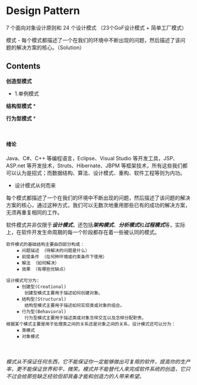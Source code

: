 # Design Pattern
7 个面向对象设计原则和 24 个设计模式 （23个GoF设计模式 + 简单工厂模式）

模式 - 每个模式都描述了一个在我们的环境中不断出现的问题，然后描述了该问题的解决方案的核心。（Solution）

## Contents

**创造型模式**
* 1.单例模式

**结构型模式**
* 

**行为型模式**
*


<br>

#### **绪论**
Java、C#、C++ 等编程语言，Eclipse、Visual Studio 等开发工具，JSP、ASP.net 等开发技术，Struts、Hibernate、JBPM 等框架技术，所有这些我们都可以认为是招式；而数据结构、算法、设计模式、重构、软件工程等则为内功。

* 设计模式从何而来

每个模式都描述了一个在我们的环境中不断出现的问题，然后描述了该问题的解决方案的核心，通过这种方式，我们可以无数次地重用那些已有的成功的解决方案，无须再重复相同的工作。

软件模式并非仅限于***设计模式***，还包括***架构模式***、***分析模式***和***过程模式***等，实际上，在软件开发生命周期的每一个阶段都存在着一些被认同的模式。

```
软件模式的基础结构主要由四部分构成：
    ▪ 问题描述 （待解决的问题是什么）
    ▪ 前提条件 （在何种环境或约束条件下使用）
    ▪ 解法 （如何解决）
    ▪ 效果 （有哪些优缺点）
```
```
设计模式可分为:
    ▪ 创建型(Creational)
       创建型模式主要用于描述如何创建对象。
    ▪ 结构型(Structural)
       结构型模式主要用于描述如何实现类或对象的组合。
    ▪ 行为型(Behavioral)
       行为型模式主要用于描述类或对象怎样交互以及怎样分配职责。
根据某个模式主要是用于处理类之间的关系还是对象之间的关系，设计模式还可以分为：
    ▪ 类模式
    ▪ 对象模式
```

<br>

###### 模式从不保证任何东西，它不能保证你一定能够做出可复用的软件，提高你的生产率，更不能保证世界和平，微笑。模式并不能替代人来完成软件系统的创造，它只不过会给那些缺乏经验但却具备才能和创造力的人带来希望。
